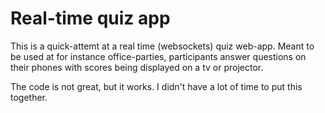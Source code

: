 # Real-time quiz app
This is a quick-attemt at a real time (websockets) quiz web-app. Meant to be used at for instance office-parties, participants answer questions on their phones with scores being displayed on a tv or projector.

The code is not great, but it works. I didn't have a lot of time to put this together.
